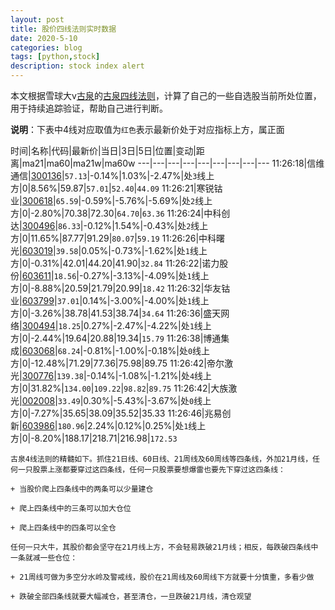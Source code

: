 ```yaml
---
layout: post
title: 股价四线法则实时数据
date: 2020-5-10
categories: blog
tags: [python,stock]
description: stock index alert
---
```



本文根据雪球大v[古泉](https://xueqiu.com/u/7148646888)的[古泉四线法则](https://xueqiu.com/7148646888/130498192)，计算了自己的一些自选股当前所处位置，用于持续追踪验证，帮助自己进行判断。

**说明**：下表中4线对应取值为`红色`表示最新价处于对应指标上方，属正面

时间|名称|代码|最新价|当日|3日|5日|位置|变动|距离|ma21|ma60|ma21w|ma60w
---|---|---|---|---|---|---|---|---
11:26:18|信维通信|[300136](https://xueqiu.com/S/SZ300136)|`57.13`|-0.14%|1.03%|-2.47%|处`3`线上方|0|8.56%|59.87|`57.01`|`52.40`|`44.09`
11:26:21|寒锐钴业|[300618](https://xueqiu.com/S/SZ300618)|`65.59`|-0.59%|-5.76%|-5.69%|处`2`线上方|0|-2.80%|70.38|72.30|`64.70`|`63.36`
11:26:24|中科创达|[300496](https://xueqiu.com/S/SZ300496)|`86.33`|-0.12%|1.54%|-0.43%|处`2`线上方|0|11.65%|87.77|91.29|`80.07`|`59.19`
11:26:26|中科曙光|[603019](https://xueqiu.com/S/SH603019)|`39.58`|0.05%|-0.73%|-1.62%|处`1`线上方|0|-0.31%|42.01|44.20|41.90|`32.84`
11:26:22|诺力股份|[603611](https://xueqiu.com/S/SH603611)|`18.56`|-0.27%|-3.13%|-4.09%|处`1`线上方|0|-8.88%|20.59|21.79|20.99|`18.42`
11:26:32|华友钴业|[603799](https://xueqiu.com/S/SH603799)|`37.01`|0.14%|-3.00%|-4.00%|处`1`线上方|0|-3.26%|38.78|41.53|38.74|`34.64`
11:26:36|盛天网络|[300494](https://xueqiu.com/S/SZ300494)|`18.25`|0.27%|-2.47%|-4.22%|处`1`线上方|0|-2.44%|19.64|20.88|19.34|`15.79`
11:26:38|博通集成|[603068](https://xueqiu.com/S/SH603068)|`68.24`|-0.81%|-1.00%|-0.18%|处`0`线上方|0|-12.48%|71.29|77.36|75.98|89.75
11:26:42|帝尔激光|[300776](https://xueqiu.com/S/SZ300776)|`139.38`|-0.14%|-1.08%|-1.21%|处`4`线上方|0|31.82%|`134.00`|`109.22`|`98.82`|`89.75`
11:26:42|大族激光|[002008](https://xueqiu.com/S/SZ002008)|`33.49`|0.30%|-5.43%|-3.67%|处`0`线上方|0|-7.27%|35.65|38.09|35.52|35.33
11:26:46|兆易创新|[603986](https://xueqiu.com/S/SH603986)|`180.96`|2.24%|0.12%|0.25%|处`1`线上方|0|-8.20%|188.17|218.71|216.98|`172.53`

```
古泉4线法则的精髓如下。抓住21日线、60日线、21周线及60周线等四条线，外加21月线，任何一只股票上涨都要穿过这四条线，任何一只股票要想爆雷也要先下穿过这四条线：

+ 当股价爬上四条线中的两条可以少量建仓

+ 爬上四条线中的三条可以加大仓位

+ 爬上四条线中的四条可以全仓

任何一只大牛，其股价都会坚守在21月线上方，不会轻易跌破21月线；相反，每跌破四条线中一条就减一些仓位：

+ 21周线可做为多空分水岭及警戒线，股价在21周线及60周线下方就要十分慎重，多看少做

+ 跌破全部四条线就要大幅减仓，甚至清仓，一旦跌破21月线，清仓观望
```